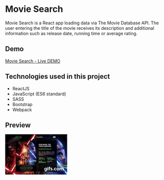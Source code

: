 # Movie Search

Movie Search is a React app loading data via The Movie Database API. The user entering the title of the movie receives its description and additional information such as release date, running time or average rating.

## Demo

[Movie Search - Live DEMO](https://karoczerwinska.github.io/Movie_Search/)

## Technologies used in this project

- ReactJS
- JavaScript (ES6 standard)
- SASS
- Bootstrap
- Webpack

## Preview

![Demo Movie Search](gif.gif)